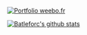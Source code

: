 [![Portfolio weebo.fr](https://img.shields.io/website-up-down-green-red/http/shields.io.svg)](https://weebo.fr)


[![Batleforc's github stats](https://github-readme-stats.vercel.app/api?username=Batleforc&theme=blue-green)](https://github.com/Batleforc)

<!--
**batleforc/batleforc** is a ✨ _special_ ✨ repository because its `README.md` (this file) appears on your GitHub profile.

Here are some ideas to get you started:

- 🔭 I’m currently working on ...
- 🌱 I’m currently learning ...
- 👯 I’m looking to collaborate on ...
- 🤔 I’m looking for help with ...
- 💬 Ask me about ...
- 📫 How to reach me: ...
- 😄 Pronouns: ...
- ⚡ Fun fact: ...
-->
